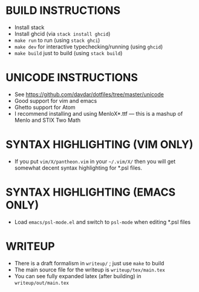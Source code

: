 # BUILD INSTRUCTIONS

- Install stack
- Install ghcid (via `stack install ghcid`)
- `make run` to run (using `stack ghci`)
- `make dev` for interactive typechecking/running (using `ghcid`)
- `make build` just to build (using `stack build`)

# UNICODE INSTRUCTIONS

- See https://github.com/davdar/dotfiles/tree/master/unicode
- Good support for vim and emacs
- Ghetto support for Atom
- I recommend installing and using MenloX*.ttf — this is a mashup of Menlo and STIX Two Math 

# SYNTAX HIGHLIGHTING (VIM ONLY)

- If you put `vim/X/pantheon.vim` in your `~/.vim/X/` then you will get
  somewhat decent syntax highlighting for *.psl files.

# SYNTAX HIGHLIGHTING (EMACS ONLY)

- Load `emacs/psl-mode.el` and switch to `psl-mode` when editing *.psl files

# WRITEUP

- There is a draft formalism in `writeup/` ; just use `make` to build
- The main source file for the writeup is `writeup/tex/main.tex`
- You can see fully expanded latex (after building) in `writeup/out/main.tex`
